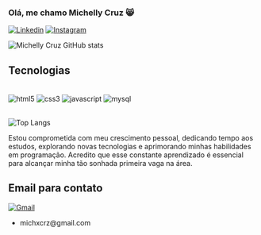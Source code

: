 ### Olá, me chamo Michelly Cruz 😸

[![Linkedin](https://img.shields.io/badge/LinkedIn-0077B5?style=for-the-badge&logo=linkedin&logoColor=white)](https://www.linkedin.com/in/michelly-cruz-de-souza-996766206/)
[![Instagram](https://img.shields.io/badge/Instagram-E4405F?style=for-the-badge&logo=instagram&logoColor=white)](https://www.instagram.com/michxcrz00/)

![Michelly Cruz GitHub stats](https://github-readme-stats.vercel.app/api?username=michellycruz&show_icons=true&theme=radical)

## Tecnologias

<div style="display: inline_block"> <br/>
  <img align="center" alt="html5" src="https://img.shields.io/badge/HTML5-E34F26?style=for-the-badge&logo=html5&logoColor=white" />
  <img align="center" alt="css3" src="https://img.shields.io/badge/CSS3-1572B6?style=for-the-badge&logo=css3&logoColor=white" />
  <img align="center" alt="javascript" src="https://img.shields.io/badge/JavaScript-323330?style=for-the-badge&logo=javascript&logoColor=F7DF1E" />
  <img align="center" alt="mysql" src="https://img.shields.io/badge/MySQL-00000F?style=for-the-badge&logo=mysql&logoColor=white" />
</div>
<br/>

![Top Langs](https://github-readme-stats.vercel.app/api/top-langs/?username=michellycruz&layout=compact)

Estou comprometida com meu crescimento pessoal, dedicando tempo aos estudos, explorando novas tecnologias e aprimorando minhas habilidades em programação. Acredito que esse constante aprendizado é essencial para alcançar minha tão sonhada primeira vaga na área.

## Email para contato

  [![Gmail](https://img.shields.io/badge/Gmail-D14836?style=for-the-badge&logo=gmail&logoColor=white)](michxcrz@gmail.com)
  
  <ul>
    <li>
      michxcrz@gmail.com
    </li>
  </ul>
